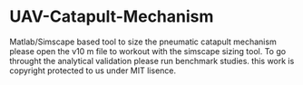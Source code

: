 # UAV-Catapult-Mechanism
Matlab/Simscape based tool to size the pneumatic catapult mechanism
please open the v10 m file to workout with the simscape sizing tool. 
To go throught the analytical validation please run benchmark studies.
this work is copyright protected to us under MIT lisence.
